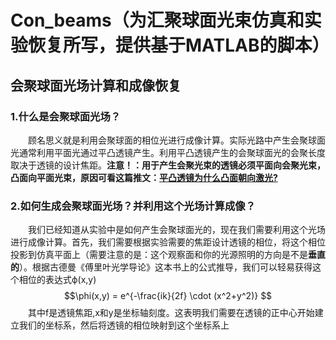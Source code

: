 # Con_beams（为汇聚球面光束仿真和实验恢复所写，提供基于MATLAB的脚本）
## 会聚球面光场计算和成像恢复

### 1.什么是会聚球面光场？
&emsp;&emsp;顾名思义就是利用会聚球面的相位光进行成像计算。实际光路中产生会聚球面光通常利用平面光通过平凸透镜产生。利用平凸透镜产生的会聚球面光的会聚长度取决于透镜的设计焦距。**注意！：用于产生会聚光束的透镜必须平面向会聚光束，凸面向平面光束，原因可看这篇推文：[平凸透镜为什么凸面朝向激光?](https://mp.weixin.qq.com/s/JY62Ytsw8qgKvRj2r8LFzg)**

### 2.如何生成会聚球面光场？并利用这个光场计算成像？
&emsp;&emsp;我们已经知道从实验中是如何产生会聚球面光的，现在我们需要利用这个光场进行成像计算。首先，我们需要根据实验需要的焦距设计透镜的相位，将这个相位投影到仿真平面上（需要注意的是：这个观察面和你的光源照明的方向是不是**垂直的**）。根据古德曼《傅里叶光学导论》这本书上的公式推导，我们可以轻易获得这个相位的表达式ϕ(x,y)
&emsp;&emsp;$$\phi(x,y) = e^{-\frac{ik}{2f} \cdot (x^2+y^2)} $$
&emsp;&emsp;其中f是透镜焦距,x和y是坐标轴刻度。这表明我们需要在透镜的正中心开始建立我们的坐标系，然后将透镜的相位映射到这个坐标系上
&emsp;&emsp;
